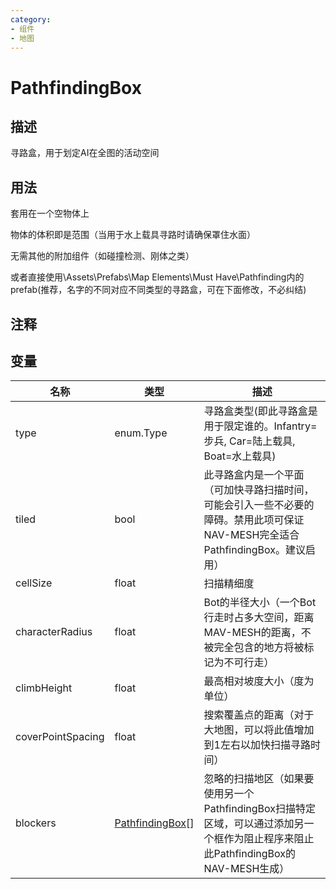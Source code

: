 ```yaml
---
category: 
- 组件
- 地图
---
```

# PathfindingBox
## 描述

寻路盒，用于划定AI在全图的活动空间

## 用法

套用在一个空物体上

物体的体积即是范围（当用于水上载具寻路时请确保罩住水面）

无需其他的附加组件（如碰撞检测、刚体之类）

或者直接使用\Assets\Prefabs\Map Elements\Must Have\Pathfinding内的prefab(推荐，名字的不同对应不同类型的寻路盒，可在下面修改，不必纠结)

## 注释

## 变量
| 名称 | 类型 | 描述 |
| ----------- | ----------- | ----------- |
| type | enum.Type | 寻路盒类型(即此寻路盒是用于限定谁的。Infantry=步兵, Car=陆上载具, Boat=水上载具) |  
| tiled  | bool | 此寻路盒内是一个平面（可加快寻路扫描时间，可能会引入一些不必要的障碍。禁用此项可保证NAV-MESH完全适合PathfindingBox。建议启用） |  
| cellSize  | float | 扫描精细度 |  
| characterRadius  | float | Bot的半径大小（一个Bot行走时占多大空间，距离MAV-MESH的距离，不被完全包含的地方将被标记为不可行走） |  
| climbHeight  | float | 最高相对坡度大小（度为单位） |  
| coverPointSpacing | float | 搜索覆盖点的距离（对于大地图，可以将此值增加到1左右以加快扫描寻路时间）  |  
| blockers | [PathfindingBox](./PathfindingBox.md)[] | 忽略的扫描地区（如果要使用另一个PathfindingBox扫描特定区域，可以通过添加另一个框作为阻止程序来阻止此PathfindingBox的NAV-MESH生成） |  
